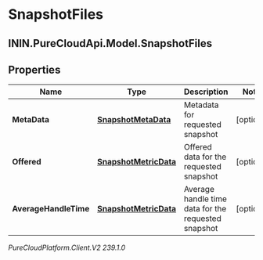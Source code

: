 # SnapshotFiles

## ININ.PureCloudApi.Model.SnapshotFiles

## Properties

|Name | Type | Description | Notes|
|------------ | ------------- | ------------- | -------------|
| **MetaData** | [**SnapshotMetaData**](SnapshotMetaData) | Metadata for requested snapshot | [optional] |
| **Offered** | [**SnapshotMetricData**](SnapshotMetricData) | Offered data for the requested snapshot | [optional] |
| **AverageHandleTime** | [**SnapshotMetricData**](SnapshotMetricData) | Average handle time data for the requested snapshot | [optional] |



_PureCloudPlatform.Client.V2 239.1.0_

